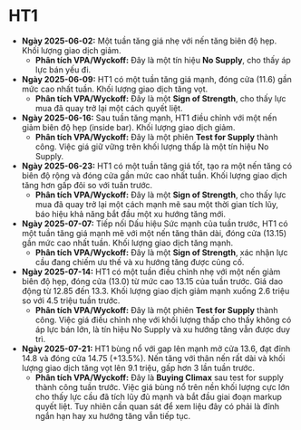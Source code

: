 # HT1

- **Ngày 2025-06-02:** Một tuần tăng giá nhẹ với nến tăng biên độ hẹp. Khối lượng giao dịch giảm.
    - **Phân tích VPA/Wyckoff:** Đây là một tín hiệu **No Supply**, cho thấy áp lực bán yếu đi.
- **Ngày 2025-06-09:** HT1 có một tuần tăng giá mạnh, đóng cửa (11.6) gần mức cao nhất tuần. Khối lượng giao dịch tăng vọt.
    - **Phân tích VPA/Wyckoff:** Đây là một **Sign of Strength**, cho thấy lực mua đã quay trở lại một cách quyết liệt.
- **Ngày 2025-06-16:** Sau tuần tăng mạnh, HT1 điều chỉnh với một nến giảm biên độ hẹp (inside bar). Khối lượng giao dịch giảm.
    - **Phân tích VPA/Wyckoff:** Đây là một phiên **Test for Supply** thành công. Việc giá giữ vững trên khối lượng thấp là một tín hiệu No Supply.
- **Ngày 2025-06-23:** HT1 có một tuần tăng giá tốt, tạo ra một nến tăng có biên độ rộng và đóng cửa gần mức cao nhất tuần. Khối lượng giao dịch tăng hơn gấp đôi so với tuần trước.
    - **Phân tích VPA/Wyckoff:** Đây là một **Sign of Strength**, cho thấy lực mua đã quay trở lại một cách mạnh mẽ sau một thời gian tích lũy, báo hiệu khả năng bắt đầu một xu hướng tăng mới.
- **Ngày 2025-07-07:** Tiếp nối Dấu hiệu Sức mạnh của tuần trước, HT1 có một tuần tăng giá mạnh mẽ với một nến tăng thân dài, đóng cửa (13.15) gần mức cao nhất tuần. Khối lượng giao dịch tăng mạnh.
    - **Phân tích VPA/Wyckoff:** Đây là một **Sign of Strength**, xác nhận lực cầu đang chiếm ưu thế và xu hướng tăng được củng cố.
- **Ngày 2025-07-14:** HT1 có một tuần điều chỉnh nhẹ với một nến giảm biên độ hẹp, đóng cửa (13.0) từ mức cao 13.15 của tuần trước. Giá dao động từ 12.85 đến 13.3. Khối lượng giao dịch giảm mạnh xuống 2.6 triệu so với 4.5 triệu tuần trước.
    - **Phân tích VPA/Wyckoff:** Đây là một phiên **Test for Supply** thành công. Việc giá điều chỉnh nhẹ với khối lượng thấp cho thấy không có áp lực bán lớn, là tín hiệu No Supply và xu hướng tăng vẫn được duy trì.
- **Ngày 2025-07-21:** HT1 bùng nổ với gap lên mạnh mở cửa 13.6, đạt đỉnh 14.8 và đóng cửa 14.75 (+13.5%). Nến tăng với thân nến rất dài và khối lượng giao dịch tăng vọt lên 9.1 triệu, gấp hơn 3 lần tuần trước.
    - **Phân tích VPA/Wyckoff:** Đây là **Buying Climax** sau test for supply thành công tuần trước. Việc giá bùng nổ trên nền khối lượng cực lớn cho thấy lực cầu đã tích lũy đủ mạnh và bắt đầu giai đoạn markup quyết liệt. Tuy nhiên cần quan sát để xem liệu đây có phải là đỉnh ngắn hạn hay xu hướng tăng vẫn tiếp tục.